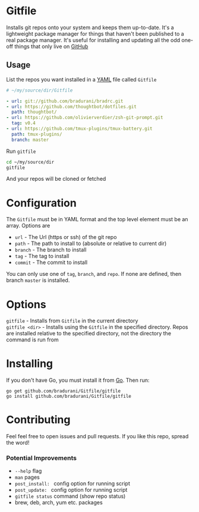 # Gitfile

Installs git repos onto your system and keeps them up-to-date. It's a
lightweight package manager for things that haven't been published to a real
package manager. It's useful for installing and updating all the odd one-off things
that only live on [GitHub](https://github.com)

## Usage

List the repos you want installed in a [YAML](http://yaml.org) file called `Gitfile`
```yaml
# ~/my/source/dir/Gitfile

- url: git://github.com/bradurani/bradrc.git
- url: https://github.com/thoughtbot/dotfiles.git
  path: thoughtbot/
- url: https://github.com/olivierverdier/zsh-git-prompt.git
  tag: v0.4
- url: https://github.com/tmux-plugins/tmux-battery.git
  path: tmux-plugins/
  branch: master
```

Run `gitfile`
```bash
cd ~/my/source/dir
gitfile
```

And your repos will be cloned or fetched

# Configuration

The `Gitfile` must be in YAML format and the top level element must be an array.
Options are

 - `url` - The Url (https or ssh) of the git repo
 - `path` - The path to install to (absolute or relative to current dir)
 - `branch` - The branch to install
 - `tag` - The tag to install
 - `commit` - The commit to install

You can only use one of `tag`, `branch`, and `repo`. If none are defined,
then branch `master` is installed.

# Options

`gitfile` - Installs from `Gitfile` in the current directory  
`gitfile <dir>` - Installs using the `Gitfile` in the specified directory. Repos are
                  installed relative to the specified directory, not the directory the 
                  command is run from

# Installing

If you don't have Go, you must install it from [Go](https://golang.org/).
Then run:
```
go get github.com/bradurani/Gitfile/gitfile
go install github.com/bradurani/Gitfile/gitfile
```
# Contributing

Feel feel free to open issues and pull requests. If you like this repo, spread
the word!

### Potential Improvements
 - `--help` flag
 - `man` pages
 - `post_install: ` config option for running script
 - `post_update: ` config option for running script
 - `gitfile status` command (show repo status)
 - brew, deb, arch, yum etc. packages







